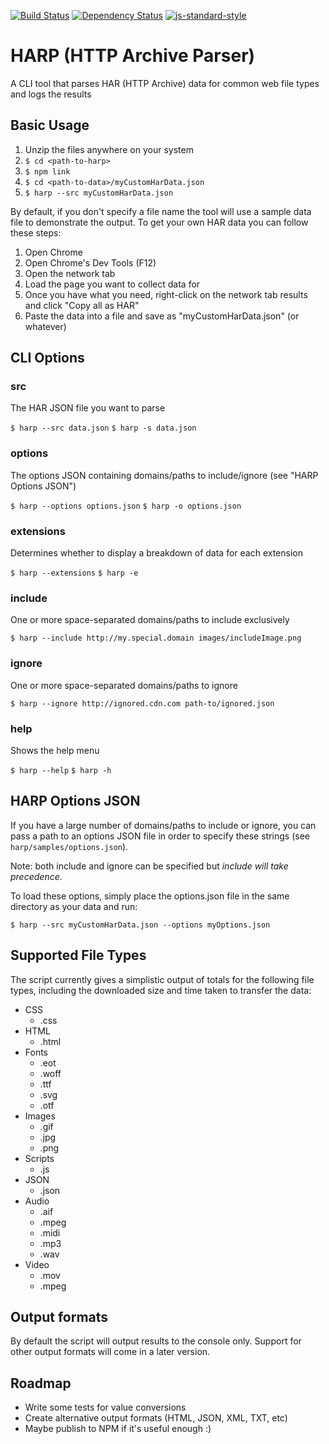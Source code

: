 [![Build Status](https://travis-ci.org/chris-goodchild/harp.svg)](https://travis-ci.org/chris-goodchild/harp)
[![Dependency Status](https://david-dm.org/chris-goodchild/harp.svg)](https://david-dm.org/chris-goodchild/harp)
[![js-standard-style](https://img.shields.io/badge/code%20style-standard-brightgreen.svg)](http://standardjs.com/)

# HARP (HTTP Archive Parser)

A CLI tool that parses HAR (HTTP Archive) data for common web file types and logs the results


## Basic Usage

1. Unzip the files anywhere on your system
2. `$ cd <path-to-harp>`
3. `$ npm link`
4. `$ cd <path-to-data>/myCustomHarData.json`
5. `$ harp --src myCustomHarData.json`

By default, if you don't specify a file name the tool will use a sample data file to demonstrate the output. To get 
your own HAR data you can follow these steps:

1. Open Chrome
2. Open Chrome's Dev Tools (F12)
3. Open the network tab
4. Load the page you want to collect data for
5. Once you have what you need, right-click on the network tab results and click "Copy all as HAR"
6. Paste the data into a file and save as "myCustomHarData.json" (or whatever)


## CLI Options

### src

The HAR JSON file you want to parse

`$ harp --src data.json`
`$ harp -s data.json`

### options

The options JSON containing domains/paths to include/ignore (see "HARP Options JSON")

`$ harp --options options.json`
`$ harp -o options.json`

### extensions

Determines whether to display a breakdown of data for each extension

`$ harp --extensions`
`$ harp -e`

### include

One or more space-separated domains/paths to include exclusively 

`$ harp --include http://my.special.domain images/includeImage.png`

### ignore

One or more space-separated domains/paths to ignore 

`$ harp --ignore http://ignored.cdn.com path-to/ignored.json`

### help

Shows the help menu

`$ harp --help`
`$ harp -h`


## HARP Options JSON

If you have a large number of domains/paths to include or ignore, you can pass a path to an options JSON file in order 
to specify these strings (see `harp/samples/options.json`).

Note: both include and ignore can be specified but *include will take precedence*.

To load these options, simply place the options.json file in the same directory as your data and run:

`$ harp --src myCustomHarData.json --options myOptions.json`


## Supported File Types

The script currently gives a simplistic output of totals for the following file types, including the downloaded size and 
time taken to transfer the data:

- CSS
  - .css
- HTML
  - .html
- Fonts
  - .eot
  - .woff
  - .ttf
  - .svg
  - .otf
- Images
  - .gif
  - .jpg
  - .png
- Scripts
  - .js
- JSON
  - .json
- Audio
  - .aif
  - .mpeg
  - .midi
  - .mp3
  - .wav
- Video
  - .mov
  - .mpeg


## Output formats

By default the script will output results to the console only. Support for other output formats will come in a later 
version.


## Roadmap

- Write some tests for value conversions
- Create alternative output formats (HTML, JSON, XML, TXT, etc)
- Maybe publish to NPM if it's useful enough :)

